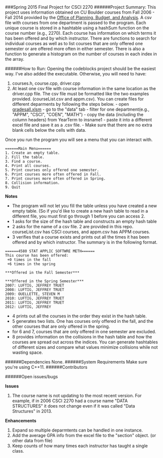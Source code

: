 ###Spring 2015 Final Project for CSCI 2270 
######Project Summary:
This project uses information obtained on CU Boulder courses from Fall 2006 - Fall 2014 provided by the [Office of Planning, Budget, and Analysis](http://www.colorado.edu/pba/course/). A csv file with courses from one department is passed to the program. Each unique course is stored in a hashtable using a hashSum function on the course number (e.g., 2270). Each course has information on which terms it has been offered and by which instructor. There are functions to search for individual courses as well as to list courses that are only offered one semester or are offered more often in either semester. There is also a function to generate a histogram on the number of courses in each index in the array. 

######How to Run:
Opening the codeblocks project should be the easiest way. I've also added the executable. Otherwise, you will need to have:
  1. courses.h, course.cpp, driver.cpp 
  2. At least one csv file with course information in the same location as the driver.cpp file.
The csv file must be formatted like the two examples provided. (courseList.csv and appm.csv). You can create files for different deparments by following the steps below.
    - open [gradesall.xlsm](https://github.com/busunkim96/Kim_CSCI2270_FinalProject/blob/master/gradesall.xlsm)
    - go to the "data" tab
    - filter for one department(e.g., "APPM", "CSCI", "COEN", "MATH")
    - copy the data (including the column headers) from YearTerm to insname1
    - paste it into a different excel file and save it as a .csv file. 
    - Make sure that there are no extra blank cells below the cells with data. 

Once you run the program you will see a menu that you can interact with.
```
======Main Menu======
1. Create an empty table.
2. Fill the table.
3. Find a course.
4. Print all courses.
5. Print courses only offered one semester.
6. Print courses more often offered in Fall.
7. Print courses more often offered in Spring.
8. Collision information.
9. Quit
```
__Notes__
+ The program will not let you fill the table unless you have created a new empty table. (So if you'd like to create a new hash table to read in a different file, you must first go through 1 before you can access 2. 
+ 1 asks for the size of the hash table and constructs an empty hash table
+ 2 asks for the name of a csv file. 2 are provided in this repo. courseList.csv has CSCI courses, and appm.csv has APPM courses.
+ 3 verifies that a course exists and prints out all the times it has been offered and by which instructor. The summary is in the following format.
```
======4580 STAT APPLIC SOFTWRE METH======
This course has been offered:
 +0 times in the fall
 +6 times in the spring

***Offered in the Fall Semester***

***Offered in the Spring Semester***
2007: LUFTIG, JEFFREY TRUET
2008: LUFTIG, JEFFREY TRUET
2009: OUELLETTE, STEVEN M
2010: LUFTIG, JEFFREY TRUET
2011: LUFTIG, JEFFREY TRUET
2012: LUFTIG, JEFFREY 
```
+ 4 prints out all the courses in the order they exist in the hash table.
+ 5 generates two lists. One has courses only offered in the fall, and the other courses that are only offered in the spring.
+ for 6 and 7, courses that are only offered in one semester are excluded.
+ 8 provides information on the collisions in the hash table and how the courses are spread out across the indices. You can generate hashtables of different sizes and compare what values minimize collisions while not wasting space. 


######Dependencies
None. 
######System	Requirements
Make sure you're using C++11.
######Contributors


######Open	issues/bugs

__Issues__
1. The course name is not updating to the most recent version. For example, if in 2006 CSCI 2270 had a course name "DATA STRUCTURES" it does not change even if it was called "Data Structures" in 2013.

__Enhancements__

1. Expand so multiple deparmtents can be handled in one instance.
2. Add the average GPA info from the excel file to the "section" object. (or other data from file)
3. Keep counts of how many times each instructor has taught a single class.
